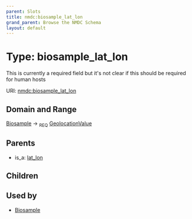 ```yaml
---
parent: Slots
title: nmdc:biosample_lat_lon
grand_parent: Browse the NMDC Schema
layout: default
---
```


# Type: biosample_lat_lon


This is currently a required field but it's not clear if this should be required for human hosts

URI: [nmdc:biosample_lat_lon](https://microbiomedata/meta/biosample_lat_lon)

## Domain and Range

[Biosample](Biosample.md) ->  <sub>REQ</sub> [GeolocationValue](GeolocationValue.md)

## Parents

 *  is_a: [lat_lon](lat_lon.md)

## Children


## Used by

 * [Biosample](Biosample.md)
